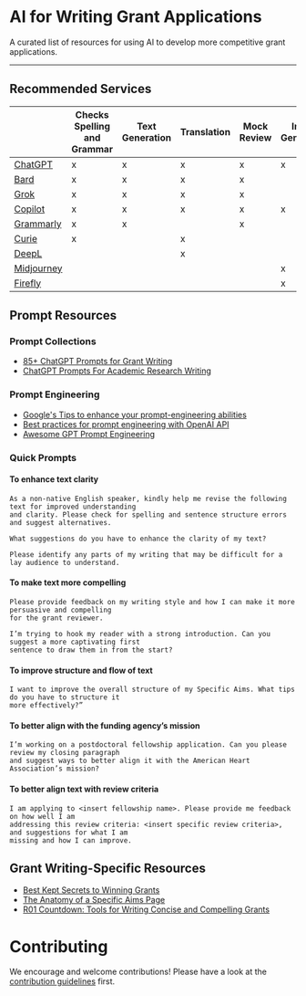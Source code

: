 # AI for Writing Grant Applications
A curated list of resources for using AI to develop more competitive grant applications.

---

## Recommended Services

|| Checks Spelling and Grammar | Text Generation | Translation | Mock Review | Image Generation | Free Tier |
|---	|---	|---	|---	|---	|---	|---	|
| [ChatGPT](https://chat.openai.com)                      | x	| x | x | x | x | x |
| [Bard](https://bard.google.com/)                        | x	| x | x | x |   | x |
| [Grok](https://grok.x.ai/)                              | x	| x | x | x |   |   |
| [Copilot](https://copilot.microsoft.com/)               | x	| x | x | x | x | x |
| [Grammarly](https://www.grammarly.com/)                 | x	| x |   | x |   | x |
| [Curie](https://www.aje.com/curie/)                     | x	|   | x |   |   |   |
| [DeepL](https://www.deepl.com/translator)               | 	|   | x |   |   | x |
| [Midjourney](https://www.midjourney.com)                | 	|   |   |   | x |   |
| [Firefly](https://www.adobe.com/products/firefly.html)  | 	|   |   |   | x | x |

## Prompt Resources

### Prompt Collections
- [85+ ChatGPT Prompts for Grant Writing](https://aihabit.net/chatgpt-prompts-for-grant-writing/#google_vignette)
- [ChatGPT Prompts For Academic Research Writing](https://clickup.com/templates/ai-prompts/research-writing)

### Prompt Engineering
- [Google's Tips to enhance your prompt-engineering abilities](https://cloud.google.com/blog/products/application-development/five-best-practices-for-prompt-engineering)
- [Best practices for prompt engineering with OpenAI API](https://help.openai.com/en/articles/6654000-best-practices-for-prompt-engineering-with-openai-api)
- [Awesome GPT Prompt Engineering ](https://github.com/snwfdhmp/awesome-gpt-prompt-engineering)

### Quick Prompts

#### To enhance text clarity
```
As a non-native English speaker, kindly help me revise the following text for improved understanding
and clarity. Please check for spelling and sentence structure errors and suggest alternatives.
```

```
What suggestions do you have to enhance the clarity of my text?
```

```
Please identify any parts of my writing that may be difficult for a lay audience to understand.
```

#### To make text more compelling
```
Please provide feedback on my writing style and how I can make it more persuasive and compelling
for the grant reviewer.
```
```
I’m trying to hook my reader with a strong introduction. Can you suggest a more captivating first
sentence to draw them in from the start?
```
#### To improve structure and flow of text
```
I want to improve the overall structure of my Specific Aims. What tips do you have to structure it
more effectively?”
```
#### To better align with the funding agency’s mission
```
I’m working on a postdoctoral fellowship application. Can you please review my closing paragraph
and suggest ways to better align it with the American Heart Association’s mission?
```
#### To better align text with review criteria
```
I am applying to <insert fellowship name>. Please provide me feedback on how well I am
addressing this review criteria: <insert specific review criteria>, and suggestions for what I am
missing and how I can improve.
```

## Grant Writing-Specific Resources
- [Best Kept Secrets to Winning Grants](https://www.nature.com/articles/545399a)
- [The Anatomy of a Specific Aims Page](https://biosciencewriters.com/NIH-Grant-Applications-The-Anatomy-of-a-Specific-Aims-Page.aspx)
- [R01 Countdown: Tools for Writing Concise and Compelling Grants](https://purl.stanford.edu/yy394gb6954)

# Contributing

We encourage and welcome contributions! Please have a look at the [contribution guidelines](CONTRIBUTING.md) first.
